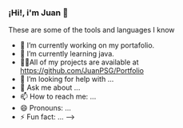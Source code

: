 ### ¡Hi!, i'm Juan 👋

These are some of the tools and languages I know

- 🔭 I’m currently working on my portafolio.
- 🌱 I’m currently learning java.
- 👨‍💻All of my projects are available at https://github.com/JuanPSG/Portfolio
- 🤔 I’m looking for help with ...
- 💬 Ask me about ...
- 📫 How to reach me: ...
- 😄 Pronouns: ...
- ⚡ Fun fact: ...
-->
